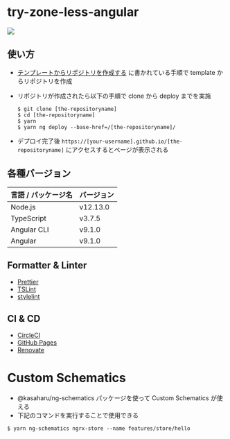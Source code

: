 # try-zone-less-angular

![](https://github.com/kasaharu/try-zone-less-angular/workflows/Node%20CI/badge.svg)

## 使い方

- [テンプレートからリポジトリを作成する](https://help.github.com/ja/github/creating-cloning-and-archiving-repositories/creating-a-repository-from-a-template) に書かれている手順で template からリポジトリを作成
- リポジトリが作成されたら以下の手順で clone から deploy までを実施

  ```shell
  $ git clone [the-repositoryname]
  $ cd [the-repositoryname]
  $ yarn
  $ yarn ng deploy --base-href=/[the-repositoryname]/
  ```

- デプロイ完了後 `https://[your-username].github.io/[the-repositoryname]` にアクセスするとページが表示される

## 各種バージョン

| 言語 / パッケージ名 | バージョン |
| :------------------ | :--------- |
| Node.js             | v12.13.0   |
| TypeScript          | v3.7.5     |
| Angular CLI         | v9.1.0     |
| Angular             | v9.1.0     |

## Formatter & Linter

- [Prettier](https://prettier.io/)
- [TSLint](https://palantir.github.io/tslint/)
- [stylelint](https://stylelint.io/)

## CI & CD

- [CircleCI](https://circleci.com/)
- [GitHub Pages](https://help.github.com/ja/github/working-with-github-pages)
- [Renovate](https://renovate.whitesourcesoftware.com/)

# Custom Schematics

- @kasaharu/ng-schematics パッケージを使って Custom Schematics が使える
- 下記のコマンドを実行することで使用できる

```shell
$ yarn ng-schematics ngrx-store --name features/store/hello
```

